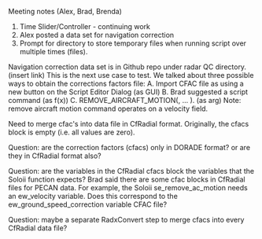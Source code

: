 Meeting notes (Alex, Brad, Brenda)

1. Time Slider/Controller - continuing work
2. Alex posted a data set for navigation correction
3. Prompt for directory to store temporary files when running script over multiple times (files).


Navigation correction data set is in Github repo under radar QC directory. (insert link)
This is the next use case to test. We talked about three possible ways to obtain the corrections factors file:
A.  Import CFAC file as using a new button on the Script Editor Dialog (as GUI)
B.  Brad suggested a script command (as f(x))
C.  REMOVE_AIRCRAFT_MOTION(<cfac-file>, ... ).  (as arg)
Note: remove aircraft motion command operates on a velocity field.

Need to merge cfac's into data file in CfRadial format.  Originally, the cfacs block is empty (i.e. all values are zero).
  
Question: are the correction factors (cfacs) only in DORADE format? or are they in CfRadial format also? 

Question: are the variables in the CfRadial cfacs block the variables that the Soloii function expects?
Brad said there are some cfac blocks in CfRadial files for PECAN data.  For example, the Soloii se_remove_ac_motion
needs an ew_velocity variable.  Does this correspond to the ew_ground_speed_correction variable CFAC file?
  
Question: maybe a separate RadxConvert step to merge cfacs into every CfRadial data file?
